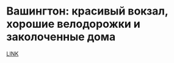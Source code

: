 # Вашингтон: красивый вокзал, хорошие велодорожки и заколоченные дома



[LINK](https://varlamov.ru/4011673.html)